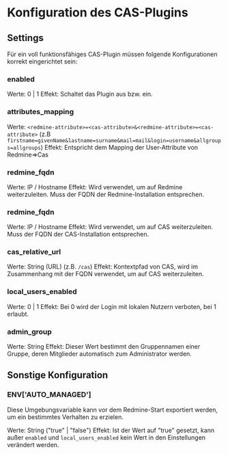 # Konfiguration des CAS-Plugins

## Settings
Für ein voll funktionsfähiges CAS-Plugin müssen folgende Konfigurationen korrekt eingerichtet sein:

### enabled
Werte: 0 | 1 
Effekt: Schaltet das Plugin aus bzw. ein.

### attributes_mapping
Werte: `<redmine-attribute>=<cas-attribute>&<redmine-attribute>=<cas-attribute>` (z.B `firstname=givenName&lastname=surname&mail=mail&login=username&allgroups=allgroups`)
Effekt: Entspricht dem Mapping der User-Attribute von Redmine=>Cas

### redmine_fqdn
Werte: IP / Hostname
Effekt: Wird verwendet, um auf Redmine weiterzuleiten. Muss der FQDN der Redmine-Installation entsprechen.

### redmine_fqdn
Werte: IP / Hostname
Effekt: Wird verwendet, um auf CAS weiterzuleiten. Muss der FQDN der CAS-Installation entsprechen.

### cas_relative_url
Werte: String (URL) (z.B. `/cas`)
Effekt: Kontextpfad von CAS, wird im Zusammenhang mit der FQDN verwendet, um auf CAS weiterzuleiten.

### local_users_enabled
Werte: 0 | 1
Effekt: Bei 0 wird der Login mit lokalen Nutzern verboten, bei 1 erlaubt.

### admin_group
Werte: String
Effekt: Dieser Wert bestimmt den Gruppennamen einer Gruppe, deren Mitglieder automatisch zum Administrator werden.

## Sonstige Konfiguration

### ENV['AUTO_MANAGED']
Diese Umgebungsvariable kann vor dem Redmine-Start exportiert werden, um ein bestimmtes Verhalten zu erzielen.

Werte: String ("true" | "false")
Effekt: Ist der Wert auf "true" gesetzt, kann außer `enabled` und `local_users_enabled` kein Wert in den Einstellungen verändert werden.
